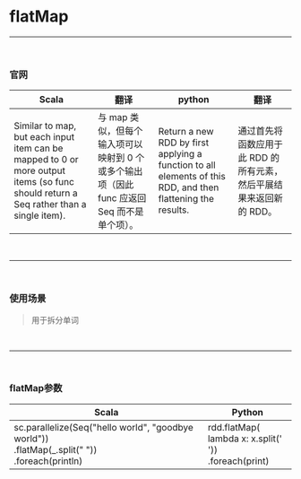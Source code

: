 # flatMap

---

<br>


### 官网
| Scala                                                                                                                                | 翻译     | python | 翻译  |
|--------------------------------------------------------------------------------------------------------------------------------------|--------|--------|-----|
| Similar to map, but each input item can be mapped to 0 or more output items (so func should return a Seq rather than a single item). | 与 map 类似，但每个输入项可以映射到 0 个或多个输出项（因此 func 应返回 Seq 而不是单个项）。 |Return a new RDD by first applying a function to all elements of this RDD, and then flattening the results.| 通过首先将函数应用于此 RDD 的所有元素，然后平展结果来返回新的 RDD。    |

<br>

---

<br>

### 使用场景
> 用于拆分单词

<br>

---

<br>

### flatMap参数
| Scala                                                                                              | Python                                                     |
|----------------------------------------------------------------------------------------------------|------------------------------------------------------------|
| sc.parallelize(Seq("hello world", "goodbye world"))<br>.flatMap(_.split(" "))<br>.foreach(println) | rdd.flatMap(<br>lambda x: x.split(' '))<br>.foreach(print) |
